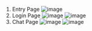 1. Entry Page
![image](https://github.com/VennaAlluri/Safe-Chat/assets/97272996/4b5ef33a-ce47-4c0c-9a87-89350c04aab3)
2. Login Page
![image](https://github.com/VennaAlluri/Safe-Chat/assets/97272996/41356026-1923-42b4-a24d-dfe759532d0f)
![image](https://github.com/VennaAlluri/Safe-Chat/assets/97272996/0415b4f0-fdf3-4cc3-87d3-e2bb2462d228)
3. Chat Page
![image](https://github.com/VennaAlluri/Safe-Chat/assets/97272996/d3da15c4-346b-434b-b77c-955b28126785)
![image](https://github.com/VennaAlluri/Safe-Chat/assets/97272996/b42bfff2-0c18-4b57-9508-31e3ead8472c)

